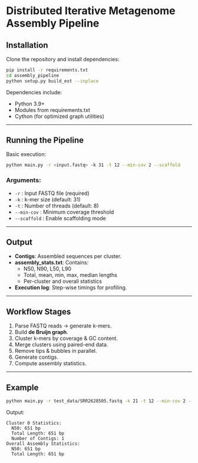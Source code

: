 # Distributed Iterative Metagenome Assembly Pipeline

## Installation
Clone the repository and install dependencies:
```bash
pip install -r requirements.txt
cd assembly_pipeline
python setup.py build_ext --inplace
```

Dependencies include:
- Python 3.9+
- Modules from requirements.txt
- Cython (for optimized graph utilities)

---

## Running the Pipeline
Basic execution:
```bash
python main.py -r <input.fastq> -k 31 -t 12 --min-cov 2 --scaffold
```

### Arguments:
- `-r` : Input FASTQ file (required)  
- `-k` : k-mer size (default: 31)  
- `-t` : Number of threads (default: 8)  
- `--min-cov` : Minimum coverage threshold  
- `--scaffold` : Enable scaffolding mode  

---

## Output
- **Contigs**: Assembled sequences per cluster.  
- **assembly_stats.txt**: Contains:
  - N50, N90, L50, L90
  - Total, mean, min, max, median lengths
  - Per-cluster and overall statistics
- **Execution log**: Step-wise timings for profiling.  

---

## Workflow Stages
1. Parse FASTQ reads → generate k-mers.  
2. Build **de Bruijn graph**.  
3. Cluster k-mers by coverage & GC content.  
4. Merge clusters using paired-end data.  
5. Remove tips & bubbles in parallel.  
6. Generate contigs.  
7. Compute assembly statistics.  

---

## Example
```bash
python main.py -r test_data/SRR2628505.fastq -k 21 -t 12 --min-cov 2 --scaffold
```

Output:
```
Cluster 0 Statistics:
  N50: 651 bp
  Total Length: 651 bp
  Number of Contigs: 1
Overall Assembly Statistics:
  N50: 651 bp
  Total Length: 651 bp
```
